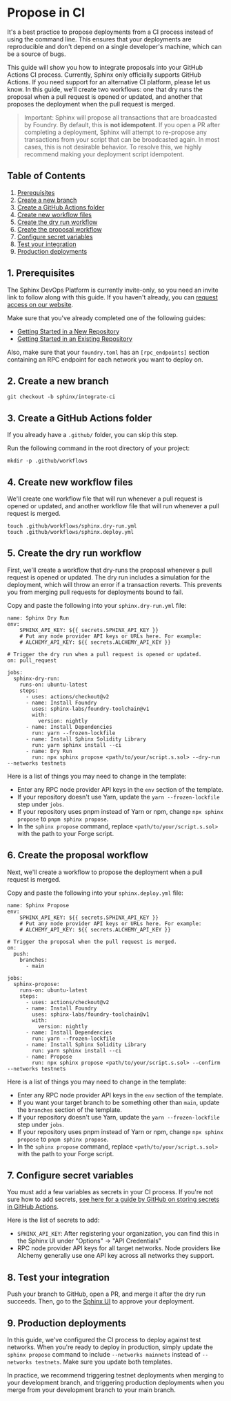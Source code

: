 # Propose in CI

It's a best practice to propose deployments from a CI process instead of using the command line. This ensures that your deployments are reproducible and don't depend on a single developer's machine, which can be a source of bugs.

This guide will show you how to integrate proposals into your GitHub Actions CI process. Currently, Sphinx only officially supports GitHub Actions. If you need support for an alternative CI platform, please let us know. In this guide, we'll create two workflows: one that dry runs the proposal when a pull request is opened or updated, and another that proposes the deployment when the pull request is merged.

> Important: Sphinx will propose all transactions that are broadcasted by Foundry. By default, this is **not idempotent**. If you open a PR after completing a deployment, Sphinx will attempt to re-propose any transactions from your script that can be broadcasted again. In most cases, this is not desirable behavior. To resolve this, we highly recommend making your deployment script idempotent.

## Table of Contents

1. [Prerequisites](#1-prerequisites)
2. [Create a new branch](#2-create-a-new-branch)
3. [Create a GitHub Actions folder](#3-create-a-github-actions-folder)
4. [Create new workflow files](#4-create-new-workflow-files)
5. [Create the dry run workflow](#5-create-the-dry-run-workflow)
6. [Create the proposal workflow](#6-create-the-proposal-workflow)
7. [Configure secret variables](#7-configure-secret-variables)
8. [Test your integration](#8-test-your-integration)
9. [Production deployments](#9-production-deployments)

## 1. Prerequisites

The Sphinx DevOps Platform is currently invite-only, so you need an invite link to follow along with this guide.  If you haven't already, you can [request access on our website](https://sphinx.dev).

Make sure that you've already completed one of the following guides:
- [Getting Started in a New Repository](https://github.com/sphinx-labs/sphinx/blob/main/docs/cli-quickstart.md)
- [Getting Started in an Existing Repository](https://github.com/sphinx-labs/sphinx/blob/main/docs/cli-existing-project.md)

Also, make sure that your `foundry.toml` has an `[rpc_endpoints]` section containing an RPC endpoint for each network you want to deploy on.

## 2. Create a new branch

```
git checkout -b sphinx/integrate-ci
```

## 3. Create a GitHub Actions folder

If you already have a `.github/` folder, you can skip this step.

Run the following command in the root directory of your project:

```
mkdir -p .github/workflows
```

## 4. Create new workflow files

We'll create one workflow file that will run whenever a pull request is opened or updated, and another workflow file that will run whenever a pull request is merged.

```
touch .github/workflows/sphinx.dry-run.yml
touch .github/workflows/sphinx.deploy.yml
```

## 5. Create the dry run workflow

First, we'll create a workflow that dry-runs the proposal whenever a pull request is opened or updated. The dry run includes a simulation for the deployment, which will throw an error if a transaction reverts. This prevents you from merging pull requests for deployments bound to fail.

Copy and paste the following into your `sphinx.dry-run.yml` file:

```
name: Sphinx Dry Run
env:
    SPHINX_API_KEY: ${{ secrets.SPHINX_API_KEY }}
    # Put any node provider API keys or URLs here. For example:
    # ALCHEMY_API_KEY: ${{ secrets.ALCHEMY_API_KEY }}

# Trigger the dry run when a pull request is opened or updated.
on: pull_request

jobs:
  sphinx-dry-run:
    runs-on: ubuntu-latest
    steps:
      - uses: actions/checkout@v2
      - name: Install Foundry
        uses: sphinx-labs/foundry-toolchain@v1
        with:
          version: nightly
      - name: Install Dependencies
        run: yarn --frozen-lockfile
      - name: Install Sphinx Solidity Library
        run: yarn sphinx install --ci
      - name: Dry Run
        run: npx sphinx propose <path/to/your/script.s.sol> --dry-run --networks testnets
```

Here is a list of things you may need to change in the template:
- Enter any RPC node provider API keys in the `env` section of the template.
- If your repository doesn't use Yarn, update the `yarn --frozen-lockfile` step under `jobs`.
- If your repository uses pnpm instead of Yarn or npm, change `npx sphinx propose` to `pnpm sphinx propose`.
- In the `sphinx propose` command, replace `<path/to/your/script.s.sol>` with the path to your Forge script.

## 6. Create the proposal workflow
Next, we'll create a workflow to propose the deployment when a pull request is merged.

Copy and paste the following into your `sphinx.deploy.yml` file:

```
name: Sphinx Propose
env:
    SPHINX_API_KEY: ${{ secrets.SPHINX_API_KEY }}
    # Put any node provider API keys or URLs here. For example:
    # ALCHEMY_API_KEY: ${{ secrets.ALCHEMY_API_KEY }}

# Trigger the proposal when the pull request is merged.
on:
  push:
    branches:
      - main

jobs:
  sphinx-propose:
    runs-on: ubuntu-latest
    steps:
      - uses: actions/checkout@v2
      - name: Install Foundry
        uses: sphinx-labs/foundry-toolchain@v1
        with:
          version: nightly
      - name: Install Dependencies
        run: yarn --frozen-lockfile
      - name: Install Sphinx Solidity Library
        run: yarn sphinx install --ci
      - name: Propose
        run: npx sphinx propose <path/to/your/script.s.sol> --confirm --networks testnets
```

Here is a list of things you may need to change in the template:
- Enter any RPC node provider API keys in the `env` section of the template.
- If you want your target branch to be something other than `main`, update the `branches` section of the template.
- If your repository doesn't use Yarn, update the `yarn --frozen-lockfile` step under `jobs`.
- If your repository uses pnpm instead of Yarn or npm, change `npx sphinx propose` to `pnpm sphinx propose`.
- In the `sphinx propose` command, replace `<path/to/your/script.s.sol>` with the path to your Forge script.

## 7. Configure secret variables

You must add a few variables as secrets in your CI process. If you're not sure how to add secrets, [see here for a guide by GitHub on storing secrets in GitHub Actions](https://docs.github.com/en/actions/security-guides/using-secrets-in-github-actions).

Here is the list of secrets to add:
- `SPHINX_API_KEY`: After registering your organization, you can find this in the Sphinx UI under "Options" -> "API Credentials"
- RPC node provider API keys for all target networks. Node providers like Alchemy generally use one API key across all networks they support.

## 8. Test your integration

Push your branch to GitHub, open a PR, and merge it after the dry run succeeds. Then, go to the [Sphinx UI](https://www.sphinx.dev) to approve your deployment.

## 9. Production deployments

In this guide, we've configured the CI process to deploy against test networks. When you're ready to deploy in production, simply update the `sphinx propose` command to include `--networks mainnets` instead of `--networks testnets`. Make sure you update both templates.

In practice, we recommend triggering testnet deployments when merging to your development branch, and triggering production deployments when you merge from your development branch to your main branch.
